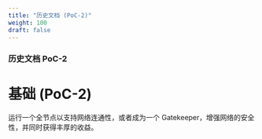 ```yaml
---
title: "历史文档 (PoC-2)"
weight: 100
draft: false
---
```


### 历史文档 PoC-2

# 基础 (PoC-2)

运行一个全节点以支持网络连通性，或者成为一个 Gatekeeper，增强网络的安全性，并同时获得丰厚的收益。

